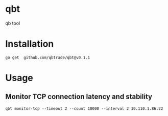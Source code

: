 # qbt
qb tool


# Installation

```
go get  github.com/qbtrade/qbt@v0.1.1
```


# Usage

## Monitor TCP connection latency and stability

```
qbt monitor-tcp --timeout 2 --count 10000 --interval 2 10.110.1.86:22
```
